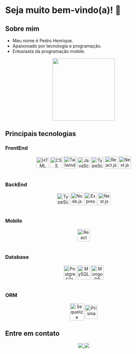 # Seja muito bem-vindo(a)! 👋

<div>
  <h2>Sobre mim</h2>
  <ul>
    <li>Meu nome é Pedro Henrique.</li>
  	<li>Apaixonado por tecnologia e programação.</li>
  	<li>Entusiasta da programação mobile.</li>
  </ul>
</div>

<div align="center">
  <a href="https://github.com/phms07">
    <img height="200em" src="https://github-readme-stats.vercel.app/api/top-langs/?username=phms02&layout=compact&langs_count=6&theme=github_dark"/>
  </a>
</div>

<div>
    <h2>Principais tecnologias</h2>
    <h3>FrontEnd</h3>
    <div align="center">
      <img alt="HTML" height="35" width="40" align="center" src="https://skillicons.dev/icons?i=html">
      <img alt="CSS" height="35" width="40" align="center" src="https://skillicons.dev/icons?i=css">
      <img alt="TailwindCSS" height="40" width="40" align="center" src="https://skillicons.dev/icons?i=tailwind">
      <img alt="JavaScript" height="35" width="40" align="center" src="https://skillicons.dev/icons?i=js">
      <img alt="TypeScript" height="35" width="40" align="center" src="https://skillicons.dev/icons?i=ts">
      <img alt="React.js" height="40" width="40" align="center" src="https://skillicons.dev/icons?i=react">
      <img alt="Next.js" height="40" width="40" align="center" src="https://skillicons.dev/icons?i=next">
    </div>
    <br>
    <h3>BackEnd</h3>
    <div align="center">
      <img alt="TypeScript" height="35" width="40" align="center" src="https://skillicons.dev/icons?i=ts">
      <img alt="Node.js" height="40" width="40" align="center" src="https://skillicons.dev/icons?i=nodejs">
      <img alt="Express" height="40" width="40" align="center" src="https://skillicons.dev/icons?i=express">
      <img alt="Nest.js" height="40" width="40" align="center" src="https://skillicons.dev/icons?i=nest">
    </div>
    <br>
    <h3>Mobile</h3>
    <div align="center">
      <img alt="React Native" height="40" width="40" align="center" src="https://skillicons.dev/icons?i=react">
    </div>
    <br>
    <h3>Database</h3>
    <div align="center">
      <img alt="PostgreSQL" height="45" width="40" align="center" src="https://skillicons.dev/icons?i=postgresql">
      <img alt="MySQL" height="45" width="40" align="center" src="https://skillicons.dev/icons?i=mysql">
      <img alt="MongoDB" height="45" width="40" align="center" src="https://skillicons.dev/icons?i=mongodb">
    </div>
    <br>
    <h3>ORM</h3>
    <div align="center">
      <img alt="Sequelize" height="55" width="45" align="center" src="https://skillicons.dev/icons?i=sequelize">
      <img alt="Prisma" height="45" width="40" align="center" src="https://skillicons.dev/icons?i=prisma">
    </div>
</div>

<h2>Entre em contato</h2>
<div align="center">
    <a href="mailto:pedromequelim@gmail.com">
      <img src="https://img.shields.io/badge/-Gmail-%23333?style=for-the-badge&logo=gmail&logoColor=white" target="_blank">
    </a>
    <a href="https://www.linkedin.com/in/pedro-mequelim/">
      <img src="https://img.shields.io/badge/-LinkedIn-%230077B5?style=for-the-badge&logo=linkedin&logoColor=white" target="_blank">
    </a>
</div>
